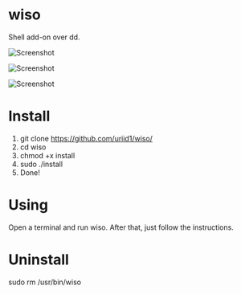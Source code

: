 # wiso
Shell add-on over dd.

![Screenshot](https://cs06.spac.me/f/087069048125087123181077169255042197255015203119156239075033085175/1604618359/83271570/0/6843ced70d31d1b2e093e545a63dff2b/wiso1-spaces.im.png)

![Screenshot](https://cs02.spac.me/f/087069048125087123181077169255042197255015203119156239075033085175/1604618400/83271561/0/4b6ec33f2d19dfa5b7bb73ef74e47403/wiso2-spaces.im.png)

![Screenshot](https://cs05.spac.me/f/087069048125087123181077169255042197255015203119156239075033085175/1604618412/83271562/0/c800490b2dea3ef3a66fbee63d28959a/wiso3-spaces.im.png)
# Install
1) git clone https://github.com/uriid1/wiso/
2) cd wiso
3) chmod +x install
4) sudo ./install
5) Done!

# Using
Open a terminal and run wiso. After that, just follow the instructions.

# Uninstall
sudo rm /usr/bin/wiso

